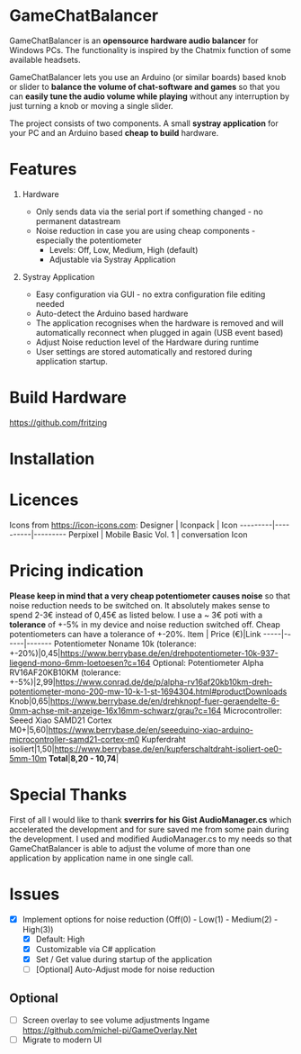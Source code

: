 # GameChatBalancer

GameChatBalancer is an **opensource hardware audio balancer** for Windows PCs. The functionality is inspired by the Chatmix function of some available headsets.

GameChatBalancer lets you use an Arduino (or similar boards) based knob or slider to **balance the volume of chat-software and games** so that you can **easily
tune the audio volume while playing** without any interruption by just turning a knob or moving a single slider.

The project consists of two components. A small **systray application** for your PC and an Arduino based **cheap to build** hardware.

# Features
1. Hardware
   - Only sends data via the serial port if something changed - no permanent datastream
   - Noise reduction in case you are using cheap components - especially the potentiometer
     - Levels: Off, Low, Medium, High (default)
     - Adjustable via Systray Application

2. Systray Application
   - Easy configuration via GUI - no extra configuration file editing needed
   - Auto-detect the Arduino based hardware
   - The application recognises when the hardware is removed and will automatically reconnect when plugged in again (USB event based)
   - Adjust Noise reduction level of the Hardware during runtime
   - User settings are stored automatically and restored during application startup.

# Build Hardware
https://github.com/fritzing

# Installation

# Licences
Icons from https://icon-icons.com:
Designer | Iconpack | Icon
---------|----------|---------
Perpixel | Mobile Basic Vol. 1 | conversation Icon

# Pricing indication
**Please keep in mind that a very cheap potentiometer causes noise** so that noise reduction needs to be switched on. It absolutely makes sense to spend 2-3€ instead of 0,45€ as listed below. I use a ~ 3€ poti with a **tolerance** of +-5% in my device and noise reduction switched off. Cheap potentiometers can have a tolerance of +-20%.
Item | Price (€)|Link
-----|------|-------
Potentiometer Noname 10k (tolerance: +-20%)|0,45|https://www.berrybase.de/en/drehpotentiometer-10k-937-liegend-mono-6mm-loetoesen?c=164
Optional: Potentiometer Alpha RV16AF20KB10KM (tolerance: +-5%)|2,99|https://www.conrad.de/de/p/alpha-rv16af20kb10km-dreh-potentiometer-mono-200-mw-10-k-1-st-1694304.html#productDownloads 
Knob|0,65|https://www.berrybase.de/en/drehknopf-fuer-geraendelte-6-0mm-achse-mit-anzeige-16x16mm-schwarz/grau?c=164
Microcontroller: Seeed Xiao SAMD21 Cortex M0+|5,60|https://www.berrybase.de/en/seeeduino-xiao-arduino-microcontroller-samd21-cortex-m0
Kupferdraht isoliert|1,50|https://www.berrybase.de/en/kupferschaltdraht-isoliert-oe0-5mm-10m
**Total**|**8,20 - 10,74**|

# Special Thanks
First of all I would like to thank **sverrirs for his Gist AudioManager.cs** which accelerated the development and for sure saved me from some pain during the development. I used and modified AudioManager.cs to my needs so that GameChatBalancer is able to adjust the volume of more than one application by application name in one single call.

# Issues
- [x] Implement options for noise reduction (Off(0) - Low(1) - Medium(2) - High(3))
  - [x] Default: High
  - [x] Customizable via C# application
  - [x] Set / Get value during startup of the application
  - [ ] [Optional] Auto-Adjust mode for noise reduction

## Optional
- [ ] Screen overlay to see volume adjustments Ingame
https://github.com/michel-pi/GameOverlay.Net
- [ ] Migrate to modern UI
